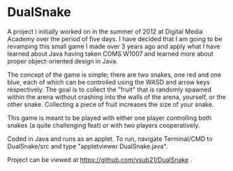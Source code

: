 # DualSnake

A project I initially worked on in the summer of 2012 at Digital Media Academy over the period of five days. I have decided that I am going to be revamping this small game I made over 3 years ago and apply what I have learned about Java having taken COMS W1007 and learned more about proper object-oriented design in Java.

The concept of the game is simple; there are two snakes, one red and one blue, each of which can be controlled using the WASD and arrow keys respectively. The goal is to collect the "fruit" that is randomly spawned within the arena without crashing into the walls of the arena, yourself, or the other snake. Collecting a piece of fruit increases the size of your snake.

This game is meant to be played with either one player controlling both snakes (a quite challenging feat) or with two players cooperatively.

Coded in Java and runs as an applet. To run, navigate Terminal/CMD to DualSnake/src and type "appletviewer DualSnake.java".

Project can be viewed at https://github.com/vsub21/DualSnake .
